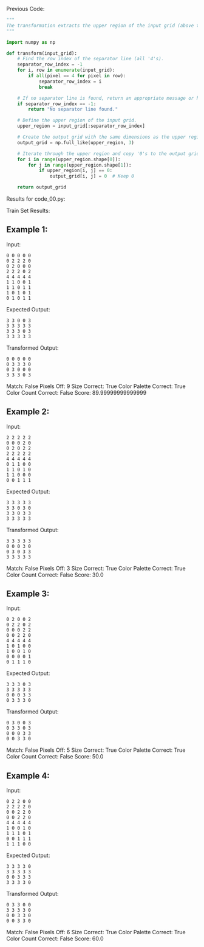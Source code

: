 
Previous Code:
```python
"""
The transformation extracts the upper region of the input grid (above the yellow line), and replaces all non-zero values with '3' (green), retaining only the '0's in their original positions. The lower section of the input grid (below the yellow line) has no bearing on the output.
"""

import numpy as np

def transform(input_grid):
    # Find the row index of the separator line (all '4's).
    separator_row_index = -1
    for i, row in enumerate(input_grid):
        if all(pixel == 4 for pixel in row):
            separator_row_index = i
            break

    # If no separator line is found, return an appropriate message or handle the case.
    if separator_row_index == -1:
        return "No separator line found."

    # Define the upper region of the input grid.
    upper_region = input_grid[:separator_row_index]

    # Create the output grid with the same dimensions as the upper region, filled with '3's.
    output_grid = np.full_like(upper_region, 3)

    # Iterate through the upper region and copy '0's to the output grid.
    for i in range(upper_region.shape[0]):
        for j in range(upper_region.shape[1]):
            if upper_region[i, j] == 0:
                output_grid[i, j] = 0  # Keep 0

    return output_grid
```
Results for code_00.py:

Train Set Results:

## Example 1:
Input:
```
0 0 0 0 0
0 2 2 2 0
0 2 0 0 0
2 2 2 0 2
4 4 4 4 4
1 1 0 0 1
1 1 0 1 1
1 0 1 0 1
0 1 0 1 1
```
Expected Output:
```
3 3 0 0 3
3 3 3 3 3
3 3 3 0 3
3 3 3 3 3
```
Transformed Output:
```
0 0 0 0 0
0 3 3 3 0
0 3 0 0 0
3 3 3 0 3
```
Match: False
Pixels Off: 9
Size Correct: True
Color Palette Correct: True
Color Count Correct: False
Score: 89.99999999999999

## Example 2:
Input:
```
2 2 2 2 2
0 0 0 2 0
0 2 0 2 2
2 2 2 2 2
4 4 4 4 4
0 1 1 0 0
1 1 0 1 0
1 1 0 0 0
0 0 1 1 1
```
Expected Output:
```
3 3 3 3 3
3 3 0 3 0
3 3 0 3 3
3 3 3 3 3
```
Transformed Output:
```
3 3 3 3 3
0 0 0 3 0
0 3 0 3 3
3 3 3 3 3
```
Match: False
Pixels Off: 3
Size Correct: True
Color Palette Correct: True
Color Count Correct: False
Score: 30.0

## Example 3:
Input:
```
0 2 0 0 2
0 2 2 0 2
0 0 0 2 2
0 0 2 2 0
4 4 4 4 4
1 0 1 0 0
1 0 0 1 0
0 0 0 0 1
0 1 1 1 0
```
Expected Output:
```
3 3 3 0 3
3 3 3 3 3
0 0 0 3 3
0 3 3 3 0
```
Transformed Output:
```
0 3 0 0 3
0 3 3 0 3
0 0 0 3 3
0 0 3 3 0
```
Match: False
Pixels Off: 5
Size Correct: True
Color Palette Correct: True
Color Count Correct: False
Score: 50.0

## Example 4:
Input:
```
0 2 2 0 0
2 2 2 2 0
0 0 2 2 0
0 0 2 2 0
4 4 4 4 4
1 0 0 1 0
1 1 1 0 1
0 0 1 1 1
1 1 1 0 0
```
Expected Output:
```
3 3 3 3 0
3 3 3 3 3
0 0 3 3 3
3 3 3 3 0
```
Transformed Output:
```
0 3 3 0 0
3 3 3 3 0
0 0 3 3 0
0 0 3 3 0
```
Match: False
Pixels Off: 6
Size Correct: True
Color Palette Correct: True
Color Count Correct: False
Score: 60.0
